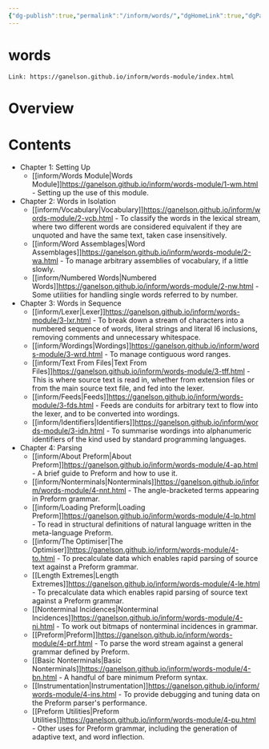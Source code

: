 ```yaml
---
{"dg-publish":true,"permalink":"/inform/words/","dgHomeLink":true,"dgPassFrontmatter":false}
---
```


# words
```ad-info
Link: https://ganelson.github.io/inform/words-module/index.html
```
# Overview

# Contents
-   Chapter 1: Setting Up
    - [[inform/Words Module|Words Module]]https://ganelson.github.io/inform/words-module/1-wm.html - Setting up the use of this module.
-   Chapter 2: Words in Isolation
    - [[inform/Vocabulary|Vocabulary]]https://ganelson.github.io/inform/words-module/2-vcb.html - To classify the words in the lexical stream, where two different words are considered equivalent if they are unquoted and have the same text, taken case insensitively.
    - [[inform/Word Assemblages|Word Assemblages]]https://ganelson.github.io/inform/words-module/2-wa.html - To manage arbitrary assemblies of vocabulary, if a little slowly.
    - [[inform/Numbered Words|Numbered Words]]https://ganelson.github.io/inform/words-module/2-nw.html - Some utilities for handling single words referred to by number.
-   Chapter 3: Words in Sequence
    - [[inform/Lexer|Lexer]]https://ganelson.github.io/inform/words-module/3-lxr.html - To break down a stream of characters into a numbered sequence of words, literal strings and literal I6 inclusions, removing comments and unnecessary whitespace.
    - [[inform/Wordings|Wordings]]https://ganelson.github.io/inform/words-module/3-wrd.html - To manage contiguous word ranges.
    - [[inform/Text From Files|Text From Files]]https://ganelson.github.io/inform/words-module/3-tff.html - This is where source text is read in, whether from extension files or from the main source text file, and fed into the lexer.
    - [[inform/Feeds|Feeds]]https://ganelson.github.io/inform/words-module/3-fds.html - Feeds are conduits for arbitrary text to flow into the lexer, and to be converted into wordings.
    - [[inform/Identifiers|Identifiers]]https://ganelson.github.io/inform/words-module/3-idn.html - To summarise wordings into alphanumeric identifiers of the kind used by standard programming languages.
-   Chapter 4: Parsing
    - [[inform/About Preform|About Preform]]https://ganelson.github.io/inform/words-module/4-ap.html - A brief guide to Preform and how to use it.
    - [[inform/Nonterminals|Nonterminals]]https://ganelson.github.io/inform/words-module/4-nnt.html - The angle-bracketed terms appearing in Preform grammar.
    - [[inform/Loading Preform|Loading Preform]]https://ganelson.github.io/inform/words-module/4-lp.html - To read in structural definitions of natural language written in the meta-language Preform.
    - [[inform/The Optimiser|The Optimiser]]https://ganelson.github.io/inform/words-module/4-to.html - To precalculate data which enables rapid parsing of source text against a Preform grammar.
    - [[Length Extremes|Length Extremes]]https://ganelson.github.io/inform/words-module/4-le.html - To precalculate data which enables rapid parsing of source text against a Preform grammar.
    - [[Nonterminal Incidences|Nonterminal Incidences]]https://ganelson.github.io/inform/words-module/4-ni.html - To work out bitmaps of nonterminal incidences in grammar.
    - [[Preform|Preform]]https://ganelson.github.io/inform/words-module/4-prf.html - To parse the word stream against a general grammar defined by Preform.
    - [[Basic Nonterminals|Basic Nonterminals]]https://ganelson.github.io/inform/words-module/4-bn.html - A handful of bare minimum Preform syntax.
    - [[Instrumentation|Instrumentation]]https://ganelson.github.io/inform/words-module/4-ins.html - To provide debugging and tuning data on the Preform parser's performance.
    - [[Preform Utilities|Preform Utilities]]https://ganelson.github.io/inform/words-module/4-pu.html - Other uses for Preform grammar, including the generation of adaptive text, and word inflection.